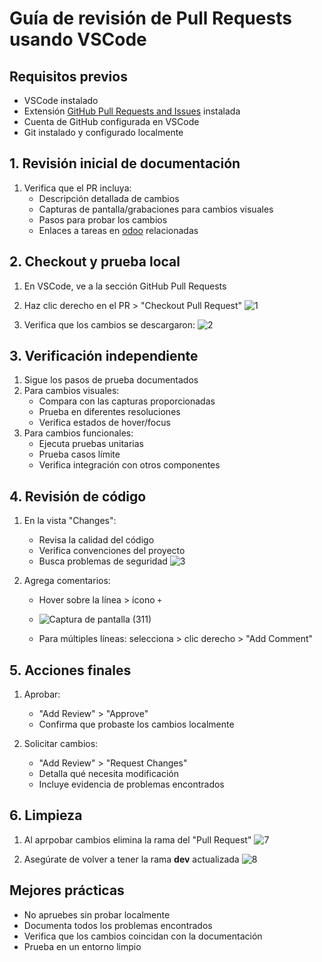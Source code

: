 # Guía de revisión de Pull Requests usando VSCode

## Requisitos previos
- VSCode instalado
- Extensión [GitHub Pull Requests and Issues](https://marketplace.visualstudio.com/items?itemName=GitHub.vscode-pull-request-github) instalada
- Cuenta de GitHub configurada en VSCode
- Git instalado y configurado localmente

## 1. Revisión inicial de documentación
1. Verifica que el PR incluya:
   - Descripción detallada de cambios
   - Capturas de pantalla/grabaciones para cambios visuales
   - Pasos para probar los cambios
   - Enlaces a tareas en [odoo](odoo.ladetec.com) relacionadas

## 2. Checkout y prueba local
1. En VSCode, ve a la sección GitHub Pull Requests
2. Haz clic derecho en el PR > "Checkout Pull Request"
   ![1](https://github.com/user-attachments/assets/2428a9ea-7895-4597-85a5-22cce89b12f3)

3. Verifica que los cambios se descargaron:
![2](https://github.com/user-attachments/assets/eb00a8ce-e378-4066-8cd4-b0154a67d92b)

## 3. Verificación independiente
1. Sigue los pasos de prueba documentados
2. Para cambios visuales:
   - Compara con las capturas proporcionadas
   - Prueba en diferentes resoluciones
   - Verifica estados de hover/focus
3. Para cambios funcionales:
   - Ejecuta pruebas unitarias
   - Prueba casos límite
   - Verifica integración con otros componentes

## 4. Revisión de código
1. En la vista "Changes":
   - Revisa la calidad del código
   - Verifica convenciones del proyecto
   - Busca problemas de seguridad
     ![3](https://github.com/user-attachments/assets/b1da2f27-b7e1-4643-a8df-350bcb6090f7)

2. Agrega comentarios:
   - Hover sobre la línea > ícono `+`
   - ![Captura de pantalla (311)](https://github.com/user-attachments/assets/877f6224-21b3-4380-b321-48bffcdf00d4)

   - Para múltiples líneas: selecciona > clic derecho > "Add Comment"

## 5. Acciones finales
1. Aprobar:
   - "Add Review" > "Approve"
   - Confirma que probaste los cambios localmente


2. Solicitar cambios:
   - "Add Review" > "Request Changes"
   - Detalla qué necesita modificación
   - Incluye evidencia de problemas encontrados

## 6. Limpieza
1. Al aprpobar cambios elimina la rama del "Pull Request"
   ![7](https://github.com/user-attachments/assets/3aa53358-d3d3-4b4f-a77d-e52f40d91b68)

2. Asegúrate de volver a tener la rama **dev** actualizada
![8](https://github.com/user-attachments/assets/d58ba054-6acc-4adb-882d-1724150741b7)


## Mejores prácticas
- No apruebes sin probar localmente
- Documenta todos los problemas encontrados
- Verifica que los cambios coincidan con la documentación
- Prueba en un entorno limpio
